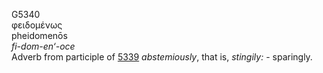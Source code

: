 <body>
  <p>G5340<br>  φειδομένως  <br> pheidomenōs  <br><i>fi-dom-en‘-oce </i><br>Adverb from participle of <a href="g5339.htm">5339</a>  <i>abstemiously</i>, that is, <i>stingily:</i> - sparingly.<br></p>
 </body>